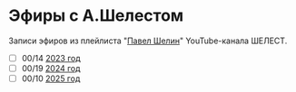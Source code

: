 # Эфиры с А.Шелестом

Записи эфиров из плейлиста "[Павел Шелин](https://www.youtube.com/playlist?list=PLR1ZV0OxIaCsfFDIDx8xeNIPWEnbW1MBF)" YouTube-канала ШЕЛЕСТ.

- [ ] 00/14 [2023 год](2023.md)
- [ ] 00/19 [2024 год](2024.md)
- [ ] 00/10 [2025 год](2025.md)
